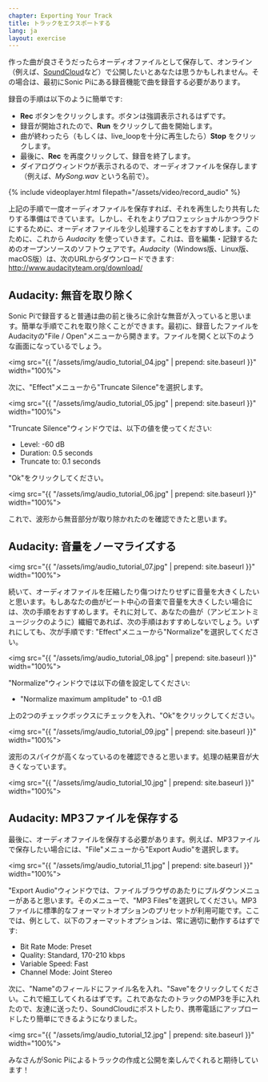 ```yaml
---
chapter: Exporting Your Track
title: トラックをエクスポートする
lang: ja
layout: exercise
---
```


作った曲が良さそうだったらオーディオファイルとして保存して、オンライン（例えば、<a href="http://www.soundcloud.com/mehackit">SoundCloud</a>など）で公開したいとあなたは思うかもしれません。その場合は、最初にSonic Piにある録音機能で曲を録音する必要があります。

録音の手順は以下のように簡単です:

* **Rec** ボタンをクリックします。ボタンは強調表示されるはずです。
* 録音が開始されたので、**Run** をクリックして曲を開始します。
* 曲が終わったら（もしくは、live_loopを十分に再生したら）**Stop** をクリックします。
* 最後に、**Rec** を再度クリックして、録音を終了します。
* ダイアログウィンドウが表示されるので、オーディオファイルを保存します（例えば、*MySong.wav* という名前で）。

{% include videoplayer.html filepath="/assets/video/record_audio" %}

上記の手順で一度オーディオファイルを保存すれば、それを再生したり共有したりする準備はできています。しかし、それをよりプロフェッショナルかつラウドにするために、オーディオファイルを少し処理することをおすすめします。このために、これから *Audacity* を使っていきます。これは、音を編集・記録するためのオープンソースのソフトウェアです。*Audacity*（Windows版、Linux版、macOS版）は、次のURLからダウンロードできます: <a href="http://www.audacityteam.org/download/">http://www.audacityteam.org/download/</a>

## Audacity: 無音を取り除く

Sonic Piで録音すると普通は曲の前と後ろに余計な無音が入っていると思います。簡単な手順でこれを取り除くことができます。最初に、録音したファイルをAudacityの"File / Open"メニューから開きます。ファイルを開くと以下のような画面になっているでしょう。

<img src="{{ "/assets/img/audio_tutorial_04.jpg" | prepend: site.baseurl }}" width="100%">

次に、"Effect"メニューから"Truncate Silence"を選択します。

<img src="{{ "/assets/img/audio_tutorial_05.jpg" | prepend: site.baseurl }}" width="100%">

"Truncate Silence"ウィンドウでは、以下の値を使ってください:

* Level: -60 dB
* Duration: 0.5 seconds
* Truncate to: 0.1 seconds

"Ok"をクリックしてください。

<img src="{{ "/assets/img/audio_tutorial_06.jpg" | prepend: site.baseurl }}" width="100%">

これで、波形から無音部分が取り除かれたのを確認できたと思います。

## Audacity: 音量をノーマライズする

<img src="{{ "/assets/img/audio_tutorial_07.jpg" | prepend: site.baseurl }}" width="100%">

続いて、オーディオファイルを圧縮したり傷つけたりせずに音量を大きくしたいと思います。もしあなたの曲がビート中心の音楽で音量を大きくしたい場合には、次の手順をおすすめします。それに対して、あなたの曲が（アンビエントミュージックのように）繊細であれば、次の手順はおすすめしないでしょう。いずれにしても、次が手順です: "Effect"メニューから"Normalize"を選択してください。

<img src="{{ "/assets/img/audio_tutorial_08.jpg" | prepend: site.baseurl }}" width="100%">

"Normalize"ウィンドウでは以下の値を設定してください:

* "Normalize maximum amplitude" to -0.1 dB

上の2つのチェックボックスにチェックを入れ、"Ok"をクリックしてください。

<img src="{{ "/assets/img/audio_tutorial_09.jpg" | prepend: site.baseurl }}" width="100%">

波形のスパイクが高くなっているのを確認できると思います。処理の結果音が大きくなっています。

<img src="{{ "/assets/img/audio_tutorial_10.jpg" | prepend: site.baseurl }}" width="100%">

## Audacity: MP3ファイルを保存する

最後に、オーディオファイルを保存する必要があります。例えば、MP3ファイルで保存したい場合には、"File"メニューから"Export Audio"を選択します。

<img src="{{ "/assets/img/audio_tutorial_11.jpg" | prepend: site.baseurl }}" width="100%">

"Export Audio"ウィンドウでは、ファイルブラウザのあたりにプルダウンメニューがあると思います。そのメニューで、"MP3 Files"を選択してください。MP3ファイルに標準的なフォーマットオプションのプリセットが利用可能です。ここでは、例として、以下のフォーマットオプションは、常に適切に動作するはずです:

* Bit Rate Mode: Preset
* Quality: Standard, 170-210 kbps
* Variable Speed: Fast
* Channel Mode: Joint Stereo

次に、"Name"のフィールドにファイル名を入れ、"Save"をクリックしてください。これで細工してくれるはずです。これであなたのトラックのMP3を手に入れたので、友達に送ったり、SoundCloudにポストしたり、携帯電話にアップロードしたり簡単にできるようになりました。

<img src="{{ "/assets/img/audio_tutorial_12.jpg" | prepend: site.baseurl }}" width="100%">

みなさんがSonic Piによるトラックの作成と公開を楽しんでくれると期待しています！
